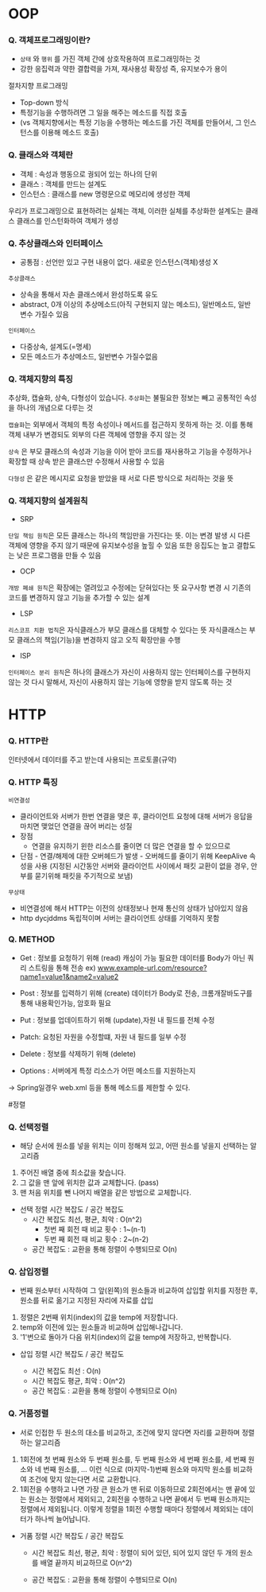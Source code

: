 # OOP

### Q. 객체프로그래밍이란?
*  `상태` 와 `행위` 를 가진 객체 간에 상호작용하여 프로그래밍하는 것
*  강한 응집력과 약한 결합력을 가져, 재사용성 확장성 즉, 유지보수가 용이

절차지향 프로그래밍
  - Top-down 방식
  - 특정기능을 수행하려면 그 일을 해주는 메소드를 직접 호출
  - (vs 객체지향에서는 특정 기능을 수행하는 메소드를 가진 객체를 만들어서, 그 인스턴스를 이용해 메소드 호출)


### Q. 클래스와 객체란
- 객체 : 속성과 행동으로 궝되어 있는 하나의 단위
- 클래스 : 객체를 만드는 설계도
- 인스턴스 : 클래스를 new 명령문으로 메모리에 생성한 객체

우리가 프로그래밍으로 표현하려는 실체는 객체,
이러한 실체를 추상화한 설계도는 클래스
클래스를 인스턴화하여 객체가 생성

### Q. 추상클래스와 인터페이스
- 공통점 : 선언만 있고 구현 내용이 없다. 새로운 인스턴스(객체)생성 X

`추상클래스`
  - 상속을 통해서 자손 클래스에서 완성하도록 유도
  - abstract, 0개 이상의 추상메소드(아직 구현되지 않는 메소드), 일반메소드, 일반 변수 가질수 있음

`인터페이스`
  - 다중상속, 설계도(=명세)
  - 모든 메소드가 추상메소드, 일반변수 가질수없음

### Q. 객체지향의 특징

추상화, 캡슐화, 상속, 다형성이 있습니다.
`추상화`는 불필요한 정보는 빼고 공통적인 속성을 하나의 개념으로 다루는 것

`캡슐화`는 외부에서 객체의 특정 속성이나 메서드를 접근하지 못하게 하는 것. 이를 통해 객체 내부가 변경되도 외부의 다른 객체에 영향을 주지 않는 것

`상속` 은 부모 클래스의 속성과 기능을 이어 받아 코드를 재사용하고 기능을 수정하거나 확장할 때 상속 받은 클래스만 수정해서 사용할 수 있음

`다형성` 은 같은 메시지로 요청을 받았을 때 서로 다른 방식으로 처리하는 것을 뜻

### Q. 객체지향의 설계원칙

- SRP

`단일 책임 원칙`은 모든 클래스는 하나의 책임만을 가진다는 뜻.
이는 변경 발생 시 다른 객체에 영향을 주지 않기 때문에 유지보수성을 높힐 수 있음 
또한 응집도는 높고 결합도는 낮은 프로그램을 만들 수 있음

- OCP

`개방 폐쇄 원칙`은 확장에는 열려있고 수정에는 닫혀있다는 뜻
요구사항 변경 시 기존의 코드를 변경하지 않고 기능을 추가할 수 있는 설계

- LSP

`리스코프 치환 법칙`은 자식클래스가 부모 클래스를 대체할 수 있다는 뜻
자식클래스는 부모 클래스의 책임(기능)을 변경하지 않고 오직 확장만을 수행

- ISP

`인터페이스 분리 원칙`은 하나의 클래스가 자신이 사용하지 않는 인터페이스를 구현하지 않는 것
다시 말해서, 자신이 사용하지 않는 기능에 영향을 받지 않도록 하는 것


# HTTP

### Q. HTTP란 
인터넷에서 데이터를 주고 받는데 사용되는 프로토콜(규약)

### Q. HTTP 특징
`비연결성`
  - 클라이언트와 서버가 한번 연결을 맺은 후, 클라이언트 요청에 대해 서버가 응답을 마치면 맺었던 연결을 끊어 버리는 성질
  - 장점 
    - 연결을 유지하기 윈한 리소스를 줄이면 더 많은 연결을 할 수 있으므로
   - 단점
    - 연결/해제에 대한 오버헤드가 발생
    - 오버헤드를 줄이기 위해 KeepAlive 속성을 사용
      (지정된 시간동안 서버와 클라이언트 사이에서 패킷 교환이 없을 경우, 안부를 묻기위해 패킷을 주기적으로 보냄)
      
`무상태`
 - 비연결성에 해서 HTTP는 이전의 상태정보나 현재 통신의 상태가 남아있지 않음
 - http dycjddms 독립적이며 서버는 클라이언트 상태를 기억하지 못함
  

### Q. METHOD

* Get : 정보를 요청하기 위해 (read)
        캐싱이 가능
        필요한 데이터를 Body가 아닌 쿼리 스트링을 통해 전송
        ex) www.example-url.com/resource?name1=value1&name2=value2
* Post : 정보를 입력하기 위해 (create)
         데이터가 Body로 전송, 크롬개잘바도구를 통해 내용확인가능, 암호화 필요

* Put : 정보를 업데이트하기 위해 (update),자원 내 필드를 전체 수정
* Patch: 요청된 자원을 수정할떄, 자원 내 필드를 일부 수정
* Delete : 정보를 삭제하기 위해 (delete)
* Options : 서버에게 특정 리소스가 어떤 메소드를 지원하는지

-> Spring일경우 web.xml 등을 통해 메소드를 제한할 수 있다.

#정렬

### Q. 선택정렬

* 해당 순서에 원소를 넣을 위치는 이미 정해져 있고, 어떤 원소를 넣을지 선택하는 알고리즘

1.  주어진 배열 중에 최소값을 찾습니다.
2. 그 값을 맨 앞에 위치한 값과 교체합니다. (pass)
3. 맨 처음 위치를 뺀 나머지 배열을 같은 방법으로 교체합니다.

* 선택 정렬 시간 복잡도 / 공간 복잡도
  *  시간 복잡도 최선, 평균, 최악 : O(n^2)
     *  첫번 째 회전 때 비교 횟수 : 1~(n-1)
     *  두번 째 회전 때 비교 횟수 : 2~(n-2)
  *  공간 복잡도 : 교환을 통해 정렬이 수행되므로 O(n)


### Q. 삽입정렬

* 번째 원소부터 시작하여 그 앞(왼쪽)의 원소들과 비교하여 삽입할 위치를 지정한 후, 원소를 뒤로 옮기고 지정된 자리에 자료를 삽입

1. 정렬은 2번째 위치(index)의 값을 temp에 저장합니다.
2. temp와 이전에 있는 원소들과 비교하며 삽입해나갑니다.
3. '1'번으로 돌아가 다음 위치(index)의 값을 temp에 저장하고, 반복합니다.

* 삽입 정렬 시간 복잡도 / 공간 복잡도

  * 시간 복잡도 최선 : O(n)
  * 시간 복잡도 평균, 최악 : O(n^2)
  * 공간 복잡도 : 교환을 통해 정렬이 수행되므로 O(n)


### Q. 거품정렬


* 서로 인접한 두 원소의 대소를 비교하고, 조건에 맞지 않다면 자리를 교환하며 정렬하는 알고리즘

1. 1회전에 첫 번째 원소와 두 번째 원소를, 두 번째 원소와 세 번째 원소를, 세 번째 원소와 네 번째 원소를, … 이런 식으로 (마지막-1)번째 원소와 마지막 원소를 비교하여 조건에 맞지 않는다면 서로 교환합니다.
2. 1회전을 수행하고 나면 가장 큰 원소가 맨 뒤로 이동하므로 2회전에서는 맨 끝에 있는 원소는 정렬에서 제외되고, 2회전을 수행하고 나면 끝에서 두 번째 원소까지는 정렬에서 제외됩니다. 이렇게 정렬을 1회전 수행할 때마다 정렬에서 제외되는 데이터가 하나씩 늘어납니다.

* 거품 정렬 시간 복잡도 / 공간 복잡도
  * 시간 복잡도 최선, 평균, 최악 : 정렬이 되어 있던, 되어 있지 않던 두 개의 원소를 배열 끝까지 비교하므로 O(n^2)

  * 공간 복잡도 : 교환을 통해 정렬이 수행되므로 O(n)






